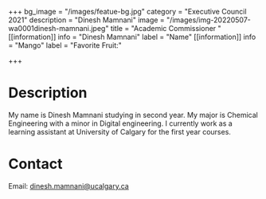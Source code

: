+++
bg_image = "/images/featue-bg.jpg"
category = "Executive Council 2021"
description = "Dinesh Mamnani"
image = "/images/img-20220507-wa0001dinesh-mamnani.jpeg"
title = "Academic Commissioner "
[[information]]
info = "Dinesh Mamnani"
label = "Name"
[[information]]
info = "Mango"
label = "Favorite Fruit:"

+++
# Description

My name is Dinesh Mamnani studying in second year. My major is Chemical Engineering with a minor in Digital engineering. I currently work as a learning assistant at University of Calgary for the first year courses.

# Contact

Email: dinesh.mamnani@ucalgary.ca